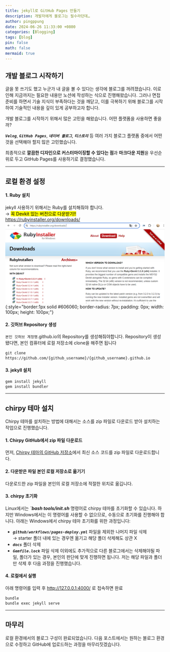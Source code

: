 ```yaml
---
title: jekyll로 GitHub Pages 만들기
description: 개발자에게 블로그는 필수라던데…
author: pingppung
date: 2024-06-26 11:33:00 +0800
categories: [Blogging]
tags: [blog]
pin: false
math: false
mermaid: true
---
```


## **개발 블로그 시작하기**

글을 못 쓰기도 했고 누군가 내 글을 볼 수 있다는 생각에 블로그를 꺼려졌습니다. 이로 인해 지금까지는 필요한 내용만 노션에 작성하는 식으로 진행해왔습니다. 그러나 면접 준비를 하면서 기술 지식이 부족하다는 것을 깨닫고, 이를 극복하기 위해 블로그를 시작하여 기술적인 내용을 깊이 있게 공부하고자 합니다. 

개발 블로그를 시작하기 위해서 많은 고민을 해왔습니다. 어떤 플랫폼을 사용하면 좋을까?

***`Velog`***, ***`GitHub Pages`***, ***`네이버 블로그`***, ***`티스토리`*** 등 여러 가지 블로그 플랫폼 중에서 어떤 것을 선택해야 할지 많은 고민했습니다.

최종적으로 **깔끔한 디자인으로 커스터마이징할 수 있다는 점**과 **마크다운 지원**을 우선순위로 두고 GitHub Pages를 사용하기로 결정했습니다.

---
## **로컬 환경 설정**
#### 1. Ruby 설치

jekyll 사용하기 위해서는 Ruby를 설치해줘야 합니다. <br>
→ <mark>꼭 Devkit 있는 버전으로 다운받기!!</mark> <br>
https://rubyinstaller.org/downloads/
![ruby_install](/assets/img/posts/2024-06-26/ruby_install.PNG){:style="border:1px solid #606060; border-radius: 7px; padding: 0px; width: 100px; height: 100px;"}

#### 2. 깃허브 Repository 생성
`본인 깃허브 계정명`.github.io의 Repository를 생성해줘야합니다.
Repository이 생성됐다면, 본인 컴퓨터에 로컬 저장소에 clone을 해주면 됩니다
```shell
git clone https://github.com/{github_username}/{github_username}.github.io  
```
#### 3. jekyll 설치
```shell
gem install jekyll
gem install bundler
```
---
## **chirpy 테마 설치**
Chirpy 테마를 설치하는 방법에 대해서는 소스를 zip 파일로 다운로드 받아 설치하는 작업으로 진행했습니다.

#### 1. Chirpy GitHub에서 zip 파일 다운로드
먼저, [Chirpy 테마의 GitHub 저장소](https://github.com/cotes2020/jekyll-theme-chirpy)에서 최신 소스 코드를 zip 파일로 다운로드합니다.
         
#### 2. 다운받은 파일 본인 로컬 저장소로 옮기기
다운로드한 zip 파일을 본인의 로컬 저장소에 적절한 위치로 옮깁니다.

#### 3. chirpy 초기화
Linux에서는 ***`bash tools/init.sh*** 명령어로 chirpy 테마를 초기화할 수 있습니다. 하지만 Windows에서는 이 명령어를 사용할 수 없으므로, 수동으로 초기화를 진행해야 합니다. 아래는 Windows에서 chirpy 테마 초기화를 위한 과정입니다:
- ***`github/workflows/pages-deploy.yml`*** 파일을 제외한 나머지 파일 삭제<br>
→ starter 폴더 내에 있는 경우엔 옮기고 해당 폴더 삭제해도 상관 X
- ***`docs`*** 폴더 삭제
- ***`Gemfile.lock`*** 파일 삭제
이외에도 추가적으로 다른 블로그에서는 삭제해야될 파일, 폴더가 있는 경우, 본인의 판단에 맞게 진행하면 됩니다. 저는 해당 파일과 폴더만 삭제 후 다음 과정을 진행했습니다.

#### 4. 로컬에서 실행
아래 명령어를 입력 후 http://127.0.0.1:4000/ 로 접속하면 완료
```shell
bundle
bundle exec jekyll serve
```

---
## **마무리**
로컬 환경에서의 블로그 구성이 완료되었습니다. 다음 포스트에서는 원하는 블로그 환경으로 수정하고 GitHub에 업로드하는 과정을 마무리짓겠습니다.